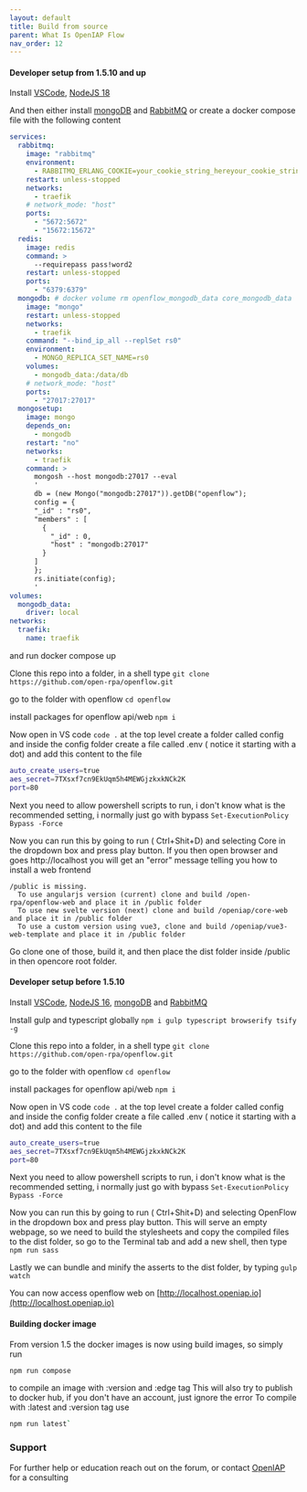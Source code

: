 ```yaml
---
layout: default
title: Build from source
parent: What Is OpenIAP Flow
nav_order: 12
---
```




#### Developer setup from 1.5.10 and up
Install [VSCode](https://code.visualstudio.com/download), [NodeJS 18](https://nodejs.org/en/download/)

And then either install [mongoDB](https://www.mongodb.com/download-center/community) and [RabbitMQ](https://www.rabbitmq.com/download.html) or create a docker compose file with the following content
```yaml
services:
  rabbitmq:
    image: "rabbitmq"
    environment:
      - RABBITMQ_ERLANG_COOKIE=your_cookie_string_hereyour_cookie_string_here
    restart: unless-stopped
    networks:
      - traefik
    # network_mode: "host"
    ports:
      - "5672:5672"
      - "15672:15672"
  redis:
    image: redis
    command: >
      --requirepass pass!word2
    restart: unless-stopped
    ports:
      - "6379:6379"
  mongodb: # docker volume rm openflow_mongodb_data core_mongodb_data
    image: "mongo"
    restart: unless-stopped
    networks:
      - traefik
    command: "--bind_ip_all --replSet rs0"
    environment:
      - MONGO_REPLICA_SET_NAME=rs0
    volumes:
      - mongodb_data:/data/db
    # network_mode: "host"
    ports:
      - "27017:27017"
  mongosetup:
    image: mongo
    depends_on:
      - mongodb
    restart: "no"
    networks:
      - traefik
    command: >
      mongosh --host mongodb:27017 --eval 
      '
      db = (new Mongo("mongodb:27017")).getDB("openflow");
      config = {
      "_id" : "rs0",
      "members" : [
        {
          "_id" : 0,
          "host" : "mongodb:27017"
        }
      ]
      };
      rs.initiate(config);
      '
volumes:
  mongodb_data:
    driver: local
networks:
  traefik:
    name: traefik
```
and run docker compose up

Clone this repo into a folder, in a shell type
`git clone https://github.com/open-rpa/openflow.git`

go to the folder with openflow
`cd openflow`

install packages for openflow api/web
`npm i`

Now open in VS code
`code .`
at the top level create a folder called config and inside the config folder create a file called .env ( notice it starting with a dot)
and add this content to the file

```bash
auto_create_users=true
aes_secret=7TXsxf7cn9EkUqm5h4MEWGjzkxkNCk2K
port=80
```
Next you need to allow powershell scripts to run, i don't know what is the recommended setting, i normally just go with bypass
`Set-ExecutionPolicy Bypass -Force`


Now you can run this by going to run ( Ctrl+Shit+D) and selecting Core in the dropdown box and press play button.
If you then open browser and goes http://localhost you will get an "error" message telling you how to install a web frontend
```
/public is missing.
  To use angularjs version (current) clone and build /open-rpa/openflow-web and place it in /public folder
  To use new svelte version (next) clone and build /openiap/core-web and place it in /public folder
  To use a custom version using vue3, clone and build /openiap/vue3-web-template and place it in /public folder
```
Go clone one of those, build it, and then place the dist folder inside /public in then opencore root folder.

#### Developer setup before 1.5.10

Install [VSCode](https://code.visualstudio.com/download), [NodeJS 16](https://nodejs.org/en/download/), [mongoDB](https://www.mongodb.com/download-center/community) and [RabbitMQ](https://www.rabbitmq.com/download.html)

Install gulp and typescript globally
`npm i gulp typescript browserify tsify -g`

Clone this repo into a folder, in a shell type
`git clone https://github.com/open-rpa/openflow.git`

go to the folder with openflow
`cd openflow`

install packages for openflow api/web
`npm i`

Now open in VS code
`code .`
at the top level create a folder called config and inside the config folder create a file called .env ( notice it starting with a dot)
and add this content to the file

```bash
auto_create_users=true
aes_secret=7TXsxf7cn9EkUqm5h4MEWGjzkxkNCk2K
port=80
```
Next you need to allow powershell scripts to run, i don't know what is the recommended setting, i normally just go with bypass
`Set-ExecutionPolicy Bypass -Force`

Now you can run this by going to run ( Ctrl+Shit+D) and selecting OpenFlow in the dropdown box and press play button.
This will serve an empty webpage, so we need to build the stylesheets and copy the compiled files to the dist folder, so go to the Terminal tab and add a new shell, then type
`npm run sass`

Lastly we can bundle and minify the asserts to the dist folder, by typing
`gulp watch`

You can now access openflow web on [http://localhost.openiap.io](http://localhost.openiap.io) 

#### Building docker image
From version 1.5 the docker images is now using build images, so simply run
```bash
npm run compose
```
to compile an image with :version and :edge tag
This will also try to publish to docker hub, if you don't have an account, just ignore the error
To compile with :latest and :version tag use
```bash
npm run latest`
```

### Support

For further help or education reach out on the forum, or contact [OpenIAP](https://openiap.io/) for a consulting

